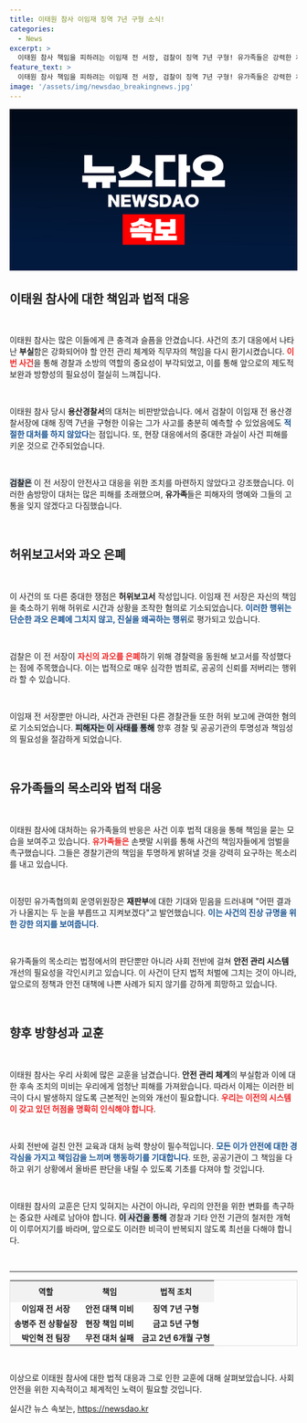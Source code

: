 ```yaml
---
title: 이태원 참사 이임재 징역 7년 구형 소식!
categories:
  - News
excerpt: >
  이태원 참사 책임을 피하려는 이임재 전 서장, 검찰이 징역 7년 구형! 유가족들은 강력한 처벌을 촉구하며 참사의 진실을 밝혀달라고 외쳤다. 과연 법정에서 어떤 결과가 나올까?
feature_text: >
  이태원 참사 책임을 피하려는 이임재 전 서장, 검찰이 징역 7년 구형! 유가족들은 강력한 처벌을 촉구하며 참사의 진실을 밝혀달라고 외쳤다. 과연 법정에서 어떤 결과가 나올까?
image: '/assets/img/newsdao_breakingnews.jpg'
---
```


<p><img src="/assets/img/newsdao_breakingnews.jpg" alt="pcversion 속보" /></p>

<h2 data-ke-size="size26">이태원 참사에 대한 책임과 법적 대응</h2>

<p data-ke-size="size16">&nbsp;</p>

<p>이태원 참사는 많은 이들에게 큰 충격과 슬픔을 안겼습니다. 사건의 초기 대응에서 나타난 <b>부실</b>함은 강화되어야 할 안전 관리 체계와 직무자의 책임을 다시 환기시켰습니다. <b><span style="color: #ee2323;">이번 사건</span></b>을 통해 경찰과 소방의 역할의 중요성이 부각되었고, 이를 통해 앞으로의 제도적 보완과 방향성의 필요성이 절실히 느껴집니다. </p>

<p data-ke-size="size16">&nbsp;</p>

<p>이태원 참사 당시 <b>용산경찰서</b>의 대처는 비판받았습니다. 에서 검찰이 이임재 전 용산경찰서장에 대해 징역 7년을 구형한 이유는 그가 사고를 충분히 예측할 수 있었음에도 <b><span style="color: #1a5490;">적절한 대처를 하지 않았다</span></b>는 점입니다. 또, 현장 대응에서의 중대한 과실이 사건 피해를 키운 것으로 간주되었습니다. </p>

<p data-ke-size="size16">&nbsp;</p>

<p><b><span style="background-color: #21538527;">검찰은</span></b> 이 전 서장이 안전사고 대응을 위한 조치를 마련하지 않았다고 강조했습니다. 이러한 솜방망이 대처는 많은 피해를 초래했으며, <b>유가족</b>들은 피해자의 명예와 그들의 고통을 잊지 않겠다고 다짐했습니다. </p>

<p data-ke-size="size16">&nbsp;</p>

<h2 data-ke-size="size26">허위보고서와 과오 은폐</h2>

<p data-ke-size="size16">&nbsp;</p>

<p>이 사건의 또 다른 중대한 쟁점은 <b>허위보고서</b> 작성입니다. 이임재 전 서장은 자신의 책임을 축소하기 위해 허위로 시간과 상황을 조작한 혐의로 기소되었습니다. <b><span style="color: #1a5490;">이러한 행위는 단순한 과오 은폐에 그치지 않고, 진실을 왜곡하는 행위</span></b>로 평가되고 있습니다.</p>

<p data-ke-size="size16">&nbsp;</p>

<p>검찰은 이 전 서장이 <b><span style="color: #ee2323;">자신의 과오를 은폐</span></b>하기 위해 경찰력을 동원해 보고서를 작성했다는 점에 주목했습니다. 이는 법적으로 매우 심각한 범죄로, 공공의 신뢰를 저버리는 행위라 할 수 있습니다. </p>

<p data-ke-size="size16">&nbsp;</p>

<p>이임재 전 서장뿐만 아니라, 사건과 관련된 다른 경찰관들 또한 허위 보고에 관여한 혐의로 기소되었습니다. <b><span style="background-color: #21538527;">피해자는 이 사태를 통해</span></b> 향후 경찰 및 공공기관의 투명성과 책임성의 필요성을 절감하게 되었습니다.</p>

<p data-ke-size="size16">&nbsp;</p>

<h2 data-ke-size="size26">유가족들의 목소리와 법적 대응</h2>

<p data-ke-size="size16">&nbsp;</p>

<p>이태원 참사에 대처하는 유가족들의 반응은 사건 이후 법적 대응을 통해 책임을 묻는 모습을 보여주고 있습니다. <b><span style="color: #ee2323;">유가족들은</span></b> 손팻말 시위를 통해 사건의 책임자들에게 엄벌을 촉구했습니다. 그들은 경찰기관의 책임을 투명하게 밝혀낼 것을 강력히 요구하는 목소리를 내고 있습니다. </p>

<p data-ke-size="size16">&nbsp;</p>

<p>이정민 유가족협의회 운영위원장은 <b>재판부</b>에 대한 기대와 믿음을 드러내며 "어떤 결과가 나올지는 두 눈을 부릅뜨고 지켜보겠다"고 발언했습니다. <b><span style="color: #1a5490;">이는 사건의 진상 규명을 위한 강한 의지를 보여줍니다</span></b>. </p>

<p data-ke-size="size16">&nbsp;</p>

<p>유가족들의 목소리는 법정에서의 판단뿐만 아니라 사회 전반에 걸쳐 <b>안전 관리 시스템</b> 개선의 필요성을 각인시키고 있습니다. 이 사건이 단지 법적 처벌에 그치는 것이 아니라, 앞으로의 정책과 안전 대책에 나쁜 사례가 되지 않기를 강하게 희망하고 있습니다. </p>

<p data-ke-size="size16">&nbsp;</p>

<h2 data-ke-size="size26">향후 방향성과 교훈</h2>

<p data-ke-size="size16">&nbsp;</p>

<p>이태원 참사는 우리 사회에 많은 교훈을 남겼습니다. <b>안전 관리 체계</b>의 부실함과 이에 대한 후속 조치의 미비는 우리에게 엄청난 피해를 가져왔습니다. 따라서 이제는 이러한 비극이 다시 발생하지 않도록 근본적인 논의와 개선이 필요합니다. <b><span style="color: #ee2323;">우리는 이전의 시스템이 갖고 있던 허점을 명확히 인식해야 합니다</span></b>.</p>

<p data-ke-size="size16">&nbsp;</p>

<p>사회 전반에 걸친 안전 교육과 대처 능력 향상이 필수적입니다. <b><span style="color: #1a5490;">모든 이가 안전에 대한 경각심을 가지고 책임감을 느끼며 행동하기를 기대합니다</span></b>. 또한, 공공기관이 그 책임을 다하고 위기 상황에서 올바른 판단을 내릴 수 있도록 기초를 다져야 할 것입니다.</p>

<p data-ke-size="size16">&nbsp;</p>

<p>이태원 참사의 교훈은 단지 잊혀지는 사건이 아니라, 우리의 안전을 위한 변화를 촉구하는 중요한 사례로 남아야 합니다. <b><span style="background-color: #21538527;">이 사건을 통해</span></b> 경찰과 기타 안전 기관의 철저한 개혁이 이루어지기를 바라며, 앞으로도 이러한 비극이 반복되지 않도록 최선을 다해야 합니다.</p>

<p data-ke-size="size16">&nbsp;</p>

<hr>

<table style="width: 100%; border-collapse: collapse; border: 1px solid #ddd;">
  <tr>
    <th style="text-align: center; height: 30px; background-color: #f2f2f2;">역할</th>
    <th style="text-align: center; height: 30px; background-color: #f2f2f2;">책임</th>
    <th style="text-align: center; height: 30px; background-color: #f2f2f2;">법적 조치</th>
  </tr>
  <tr>
    <td style="text-align: center; height: 17px;"><b>이임재 전 서장</b></td>
    <td style="text-align: center; height: 17px;"><b>안전 대책 미비</b></td>
    <td style="text-align: center; height: 17px;"><b>징역 7년 구형</b></td>
  </tr>
  <tr>
    <td style="text-align: center; height: 17px;"><b>송병주 전 상황실장</b></td>
    <td style="text-align: center; height: 17px;"><b>현장 책임 미비</b></td>
    <td style="text-align: center; height: 17px;"><b>금고 5년 구형</b></td>
  </tr>
  <tr>
    <td style="text-align: center; height: 17px;"><b>박인혁 전 팀장</b></td>
    <td style="text-align: center; height: 17px;"><b>무전 대처 실패</b></td>
    <td style="text-align: center; height: 17px;"><b>금고 2년 6개월 구형</b></td>
  </tr>
</table>

<p data-ke-size="size16">&nbsp;</p> 

<p>이상으로 이태원 참사에 대한 법적 대응과 그로 인한 교훈에 대해 살펴보았습니다. 사회 안전을 위한 지속적이고 체계적인 노력이 필요할 것입니다.</p>
실시간 뉴스 속보는, <a href="https://newsdao.kr" rel="dofollow">https://newsdao.kr</a>


